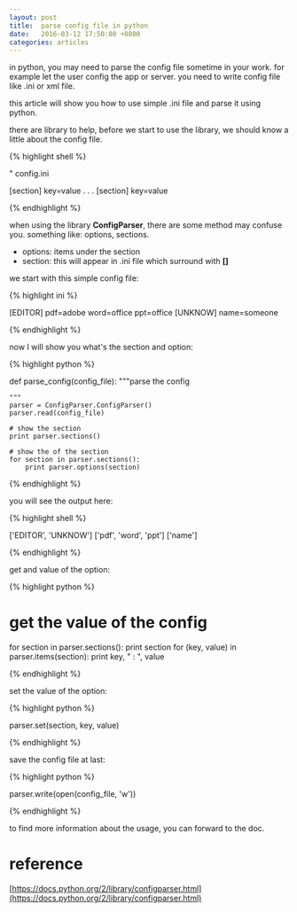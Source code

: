 ```yaml
---
layout: post
title:  parse config file in python
date:   2016-03-12 17:50:00 +0800
categories: articles
---
```


in python, you may need to parse the config file sometime in your work.
for example let the user config the app or server. you need to write config
file like .ini or xml file.

this article will show you how to use simple .ini file and parse it using
python.

there are library to help, before we start to use the library, we should know
a little about the config file.

{% highlight shell %}

" config.ini

[section]
key=value
.
.
.
[section]
key=value

{% endhighlight %}

when using the library **ConfigParser**, there are some method may confuse you.
something like: options, sections.

- options:  items under the section
- section:  this will appear in .ini file which surround with **[]**

we start with this simple config file:

{% highlight ini %}

[EDITOR]
pdf=adobe
word=office
ppt=office
[UNKNOW]
name=someone

{% endhighlight %}

now I will show you what's the section and option:

{% highlight python %}

def parse_config(config_file):
    """parse the config

    """
    parser = ConfigParser.ConfigParser()
    parser.read(config_file)

    # show the section
    print parser.sections()

    # show the of the section
    for section in parser.sections():
        print parser.options(section)

{% endhighlight %}

you will see the output here:

{% highlight shell %}

['EDITOR', 'UNKNOW']
['pdf', 'word', 'ppt']
['name']

{% endhighlight %}

get and value of the option:

{% highlight python %}

# get the value of the config
for section in parser.sections():
    print section
    for (key, value) in parser.items(section):
        print key, " : ", value

{% endhighlight %}

set the value of the option:

{% highlight python %}

parser.set(section, key, value)

{% endhighlight %}

save the config file at last:

{% highlight python %}

parser.write(open(config_file, 'w'))

{% endhighlight %}

to find more information about the usage, you can forward to the doc.

# reference

[https://docs.python.org/2/library/configparser.html](https://docs.python.org/2/library/configparser.html)

